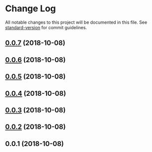 # Change Log

All notable changes to this project will be documented in this file. See [standard-version](https://github.com/conventional-changelog/standard-version) for commit guidelines.

<a name="0.0.7"></a>
## [0.0.7](https://github.com/compare/v0.0.6...v0.0.7) (2018-10-08)



<a name="0.0.6"></a>
## [0.0.6](https://github.com/compare/v0.0.5...v0.0.6) (2018-10-08)



<a name="0.0.5"></a>
## [0.0.5](https://github.com/compare/v0.0.4...v0.0.5) (2018-10-08)



<a name="0.0.4"></a>
## [0.0.4](https://github.com/compare/v0.0.3...v0.0.4) (2018-10-08)



<a name="0.0.3"></a>
## [0.0.3](https://github.com/compare/v0.0.2...v0.0.3) (2018-10-08)



<a name="0.0.2"></a>
## [0.0.2](https://github.com/compare/v0.0.1...v0.0.2) (2018-10-08)



<a name="0.0.1"></a>
## 0.0.1 (2018-10-08)
